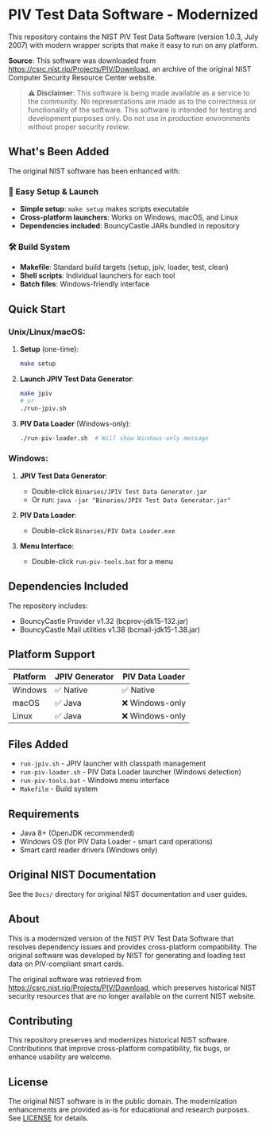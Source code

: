 # PIV Test Data Software - Modernized

This repository contains the NIST PIV Test Data Software (version 1.0.3, July 2007) with modern wrapper scripts that make it easy to run on any platform.

**Source**: This software was downloaded from https://csrc.nist.rip/Projects/PIV/Download, an archive of the original NIST Computer Security Resource Center website.

> **⚠️ Disclaimer**: This software is being made available as a service to the community. No representations are made as to the correctness or functionality of the software. This software is intended for testing and development purposes only. Do not use in production environments without proper security review.

## What's Been Added

The original NIST software has been enhanced with:

### 🚀 Easy Setup & Launch
- **Simple setup**: `make setup` makes scripts executable
- **Cross-platform launchers**: Works on Windows, macOS, and Linux
- **Dependencies included**: BouncyCastle JARs bundled in repository

### 🛠️ Build System
- **Makefile**: Standard build targets (setup, jpiv, loader, test, clean)
- **Shell scripts**: Individual launchers for each tool
- **Batch files**: Windows-friendly interface


## Quick Start

### Unix/Linux/macOS:
1. **Setup** (one-time):
   ```bash
   make setup
   ```

2. **Launch JPIV Test Data Generator**:
   ```bash
   make jpiv
   # or
   ./run-jpiv.sh
   ```

3. **PIV Data Loader** (Windows-only):
   ```bash
   ./run-piv-loader.sh  # Will show Windows-only message
   ```

### Windows:
1. **JPIV Test Data Generator**:
   - Double-click `Binaries/JPIV Test Data Generator.jar`
   - Or run: `java -jar "Binaries/JPIV Test Data Generator.jar"`

2. **PIV Data Loader**:
   - Double-click `Binaries/PIV Data Loader.exe`

3. **Menu Interface**:
   - Double-click `run-piv-tools.bat` for a menu


## Dependencies Included

The repository includes:
- BouncyCastle Provider v1.32 (bcprov-jdk15-132.jar)
- BouncyCastle Mail utilities v1.38 (bcmail-jdk15-1.38.jar)

## Platform Support

| Platform | JPIV Generator | PIV Data Loader |
|----------|----------------|-----------------|
| Windows  | ✅ Native      | ✅ Native       |
| macOS    | ✅ Java        | ❌ Windows-only |
| Linux    | ✅ Java        | ❌ Windows-only |

## Files Added

- `run-jpiv.sh` - JPIV launcher with classpath management
- `run-piv-loader.sh` - PIV Data Loader launcher (Windows detection)
- `run-piv-tools.bat` - Windows menu interface
- `Makefile` - Build system

## Requirements

- Java 8+ (OpenJDK recommended)
- Windows OS (for PIV Data Loader - smart card operations)
- Smart card reader drivers (Windows only)

## Original NIST Documentation

See the `Docs/` directory for original NIST documentation and user guides.

## About

This is a modernized version of the NIST PIV Test Data Software that resolves dependency issues and provides cross-platform compatibility. The original software was developed by NIST for generating and loading test data on PIV-compliant smart cards.

The original software was retrieved from https://csrc.nist.rip/Projects/PIV/Download, which preserves historical NIST security resources that are no longer available on the current NIST website.

## Contributing

This repository preserves and modernizes historical NIST software. Contributions that improve cross-platform compatibility, fix bugs, or enhance usability are welcome.

## License

The original NIST software is in the public domain. The modernization enhancements are provided as-is for educational and research purposes. See [LICENSE](LICENSE) for details.